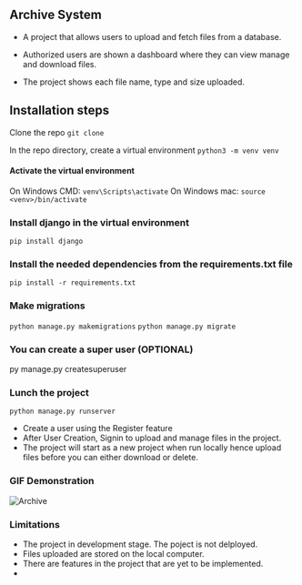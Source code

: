 ## Archive System
- A project that allows users to upload and fetch files from a database.

- Authorized users are shown a dashboard where they can view manage and download files.

- The project shows each file name, type and size uploaded.

## Installation steps

Clone the repo `git clone `

In the repo directory, create a virtual environment `python3 -m venv venv`

#### Activate the virtual environment
On Windows CMD: `venv\Scripts\activate`
On Windows mac: `source <venv>/bin/activate`

### Install django in the virtual environment
`pip install django`

### Install the needed dependencies from the requirements.txt file
`pip install -r requirements.txt`

### Make migrations
`python manage.py makemigrations`
`python manage.py migrate`

### You can create a super user (OPTIONAL)
py manage.py createsuperuser

### Lunch the project
`python manage.py runserver`

- Create a user using the Register feature
- After User Creation, Signin to upload and manage files in the project.
- The project will start as a new project when run locally hence upload files before you can either download or delete.


### GIF Demonstration
![Archive](https://user-images.githubusercontent.com/84840626/232854117-6bf43b8f-9621-416d-afd8-24f2a42eb825.gif)

### Limitations
- The project in development stage. The poject is not delployed.
- Files uploaded are stored on the local computer.
- There are features in the project that are yet to be implemented.
- 

